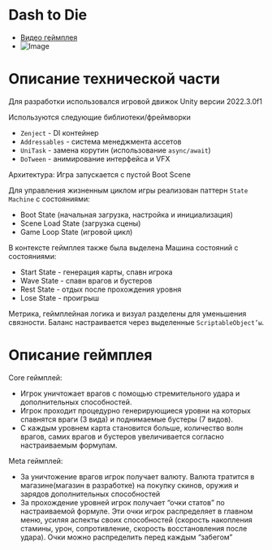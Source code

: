 # Dash to Die
+ [Видео геймплея](https://youtu.be/1bwlq56zYts)
+ ![Image](gif.gif)

# Описание технической части
Для разработки использовался игровой движок Unity версии 2022.3.0f1

Используются следующие библиотеки/фреймворки
+ `Zenject` - DI контейнер
+ `Addressables` - система менеджмента ассетов
+ `UniTask` - замена корутин (использование `async/await`)
+ `DoTween` - анимирование интерфейса и VFX

Архитектура:
Игра запускается с пустой Boot Scene

Для управления жизненным циклом игры реализован паттерн `State Machine` с состояниями: 
+ Boot State (начальная загрузка, настройка и инициализация)
+ Scene Load State (загрузка сцены)
+ Game Loop State (игровой цикл)

В контексте геймплея также была выделена Машина состояний с состояниями:
+ Start State - генерация карты, спавн игрока
+ Wave State - спавн врагов и бустеров
+ Rest State - отдых после прохождения уровня
+ Lose State - проигрыш

Метрика, геймплейная логика и визуал разделены для уменьшения связности.
Баланс настраивается через выделенные `ScriptableObject’ы`.

# Описание геймплея
Core геймплей:
+ Игрок уничтожает врагов с помощью стремительного удара и дополнительных способностей. 
+ Игрок проходит процедурно генерирующиеся уровни на которых спавнятся враги (3 вида) и поднимаемые бустеры (7 видов). 
+ С каждым уровнем карта становится больше, количество волн врагов, самих врагов и бустеров увеличивается согласно настраиваемым формулам.

Meta геймплей: 
+ За уничтожение врагов игрок получает валюту. Валюта тратится в магазине(магазин в разработке) на покупку скинов, оружия и зарядов дополнительных способностей
+ За прохождение уровней игрок получает “очки статов” по настраиваемой формуле. Эти очки игрок распределяет в главном меню, усиляя аспекты своих способностей (скорость накопления стамины, урон, сопротивление, скорость восстановления после удара). Очки можно распределить перед каждым “забегом”
